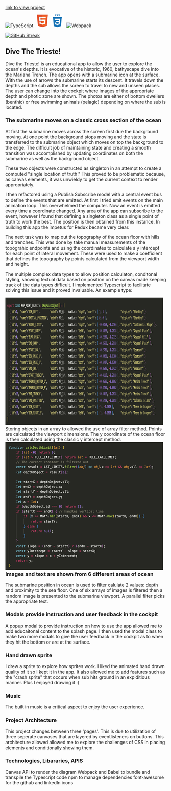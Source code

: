 [link to view project](https://dmgudeman.github.io/DiveTheTrieste/)

<div>
    <img src="https://cdn.jsdelivr.net/gh/devicons/devicon/icons/typescript/typescript-original.svg" title="TypeScript" alt="TypeScript" width="40" height="40"/>&nbsp;
    <img src="https://github.com/devicons/devicon/blob/master/icons/html5/html5-original.svg" title="HTML5" alt="HTML" width="40" height="40"/>&nbsp;
    <img src="https://github.com/devicons/devicon/blob/master/icons/css3/css3-plain-wordmark.svg"  title="CSS3" alt="CSS" width="40" height="40"/>&nbsp;
    <img src="https://cdn.jsdelivr.net/gh/devicons/devicon/icons/webpack/webpack-original.svg" title="Webpack" alt="Webpack" width="40" height="40"/>&nbsp;
</div>

<!-- [![GitHub Streak](http://github-readme-streak-stats.herokuapp.com?user=dmgudeman)](https://git.io/streak-stats) -->
[![GitHub Streak](http://github-readme-streak-stats.herokuapp.com?user=dmgudeman&exclude_days=Sun%2CSat)](https://git.io/streak-stats)
## Dive The Trieste!
Dive the Trieste! is an educational app to allow the user to explore
the ocean's depths. It is evocative of the historic, 1960,  bathyscape
dive into the Mariana Trench.  The app opens with a submarine
icon at the surface.  With the use of arrows the submarine
starts its descent. It travels down the depths and the 
sub allows the screen to travel to new and unseen places.
The user can change into the cockpit where images of the
appropriate depth and photic zone are shown.  The photos
are either of bottom dwellers (benthic) or free swimming
animals (pelagic) depending on where the sub is located.

### The submarine moves on a classic cross section of the ocean
At first the submarine moves across the screen first due the background
moving. At one point the background stops moving and the state is transferred
to the submarine object which moves on top the background
to the edge. The difficult job of maintaining state and creating a smooth
transition was  accomplished by updating coordinates on both the submarine 
as well as the background object. 

These two objects were constructed as singleton in an attempt to create 
a computed "single location of truth." This proved to be problematic
because, as canvas elements, it was unwieldy to get the current context
to render appropriately.

I then refactored using a Publish Subscribe model with a central event bus to
define the events that are emitted. At first I tried emit events on the main animation
loop. This overwhelmed the computer. Now an event is emitted
every time a coordinate changed. Any area of the app can subscribe to the event,
however I found that defining a singleton class as a single point
of truth to work the best. The position is then obtained from this instance. In building
this app the impetus for Redux became very clear.

The next task was to map out the topography of the ocean floor with hills and
trenches. This was done by take manual measurements of the topograhic endpoints
and using the coordinates to calculate a y intercept for each point of lateral
movement. These were used to make a coefficient that defines the topography by 
points calculated from the viewport width and height. 

The multiple complex data types to allow position calculaton, conditonal styling,
showing textual data based on position on the canvas made keeping track of the 
data types difficult. I implemented Typescript to facilitate solving this issue 
and it proved invaluable. An example type:

<div style="float: left; margin-right: 10px;">
<img src="./src/assets/code/constants.png" alt="constants" width="800" height="400">
</div>
Storing objects in an array to allowed the use of array filter method. Points 
are calculated the viewport dimensions. The y coordinate of the ocean
floor is then calculated using the classic y intercept method.
<div style="float: left; margin-right: 10px;">
<img src="./src/assets/code/yIntercept.png" alt="constants" width="600" height="400">
</div>

### Images and text are shown from 6 different areas of ocean
The submarine position in ocean is used to filter calulate 2 values: depth and
proximity to the sea floor. One of six arrays of images is filtered then a random 
image is presented to the submarine viewport. A parallel filter picks the appropriate
text.

### Modals provide instruction and user feedback in the cockpit
A popup modal to provide instruction on how to use the app allowed me to add 
educaitonal content to the splash page. I then used the modal class to make
two more modals to give the user feedback in the cockpit as to when they
hit the bottom or are at the surface. 

### Hand drawn sprite
I drew a sprite to explore how sprites work. I liked the animated hand drawn quality of
it so I kept it in the app. It also allowed me to add features such as the "crash sprite" 
that occurs when sub hits ground in an expiditious manner. Plus I enjoyed drawing it :)  

### Music
The built in music is a critical aspect to enjoy the user experience.

### Project Architecture
This project changes between three 'pages'. This is due to utilization 
of three seperate canvases that are layered by eventlisteners on buttons. This 
architecture allowed allowed me to explore the challenges of CSS in placing
elements and conditionally showing them.

### Technologies, Libararies, APIS
Canvas API to render the diagram
Webpack and Babel to bundle and transpile the Typescript code
npm to manage dependencies
font-awesome for the github and linkedIn icons













